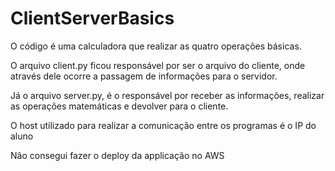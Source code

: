 # ClientServerBasics

O código é uma calculadora que realizar as quatro operações básicas.

O arquivo client.py ficou responsável por ser o arquivo do cliente, onde através dele ocorre a passagem de informações para o servidor.

Já o arquivo server.py, é o responsável por receber as informações, realizar as operações matemáticas e devolver para o cliente. 

O host utilizado para realizar a comunicação entre os programas é o IP do aluno

Não consegui fazer o deploy da applicação no AWS



